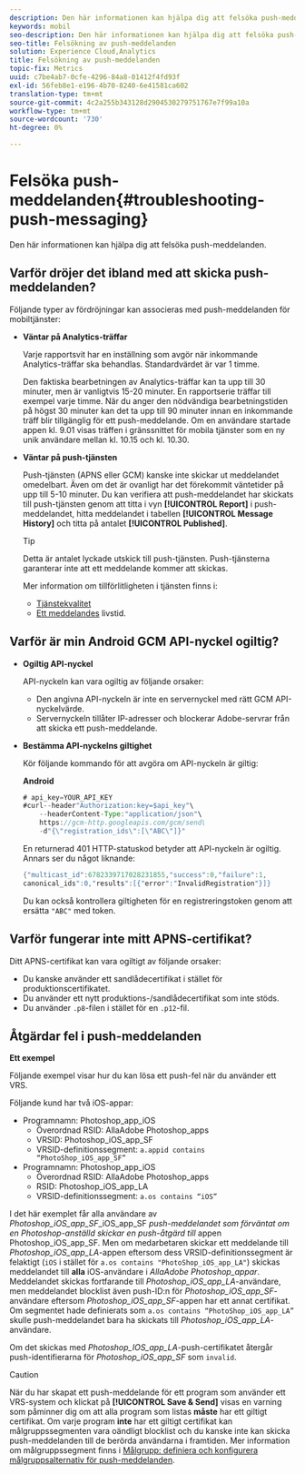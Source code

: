 ```yaml
---
description: Den här informationen kan hjälpa dig att felsöka push-meddelanden.
keywords: mobil
seo-description: Den här informationen kan hjälpa dig att felsöka push-meddelanden.
seo-title: Felsökning av push-meddelanden
solution: Experience Cloud,Analytics
title: Felsökning av push-meddelanden
topic-fix: Metrics
uuid: c7be4ab7-0cfe-4296-84a8-01412f4fd93f
exl-id: 56feb8e1-e196-4b70-8240-6e41581ca602
translation-type: tm+mt
source-git-commit: 4c2a255b343128d2904530279751767e7f99a10a
workflow-type: tm+mt
source-wordcount: '730'
ht-degree: 0%

---
```


# Felsöka push-meddelanden{#troubleshooting-push-messaging}

Den här informationen kan hjälpa dig att felsöka push-meddelanden.

## Varför dröjer det ibland med att skicka push-meddelanden?

Följande typer av fördröjningar kan associeras med push-meddelanden för mobiltjänster:

* **Väntar på Analytics-träffar**

   Varje rapportsvit har en inställning som avgör när inkommande Analytics-träffar ska behandlas. Standardvärdet är var 1 timme.

   Den faktiska bearbetningen av Analytics-träffar kan ta upp till 30 minuter, men är vanligtvis 15-20 minuter. En rapportserie träffar till exempel varje timme. När du anger den nödvändiga bearbetningstiden på högst 30 minuter kan det ta upp till 90 minuter innan en inkommande träff blir tillgänglig för ett push-meddelande. Om en användare startade appen kl. 9.01 visas träffen i gränssnittet för mobila tjänster som en ny unik användare mellan kl. 10.15 och kl. 10.30.

* **Väntar på push-tjänsten**

   Push-tjänsten (APNS eller GCM) kanske inte skickar ut meddelandet omedelbart. Även om det är ovanligt har det förekommit väntetider på upp till 5-10 minuter. Du kan verifiera att push-meddelandet har skickats till push-tjänsten genom att titta i vyn **[!UICONTROL Report]** i push-meddelandet, hitta meddelandet i tabellen **[!UICONTROL Message History]** och titta på antalet **[!UICONTROL Published]**.

   >[!TIP]
   >
   >Detta är antalet lyckade utskick till push-tjänsten. Push-tjänsterna garanterar inte att ett meddelande kommer att skickas.

   Mer information om tillförlitligheten i tjänsten finns i:

   * [Tjänstekvalitet](https://developer.apple.com/library/content/documentation/NetworkingInternet/Conceptual/RemoteNotificationsPG/APNSOverview.html#//apple_ref/doc/uid/TP40008194-CH8-SW5l)
   * [Ett meddelandes](https://developers.google.com/cloud-messaging/concept-options#lifetime) livstid.

## Varför är min Android GCM API-nyckel ogiltig?

* **Ogiltig API-nyckel**

   API-nyckeln kan vara ogiltig av följande orsaker:

   * Den angivna API-nyckeln är inte en servernyckel med rätt GCM API-nyckelvärde.
   * Servernyckeln tillåter IP-adresser och blockerar Adobe-servrar från att skicka ett push-meddelande.

* **Bestämma API-nyckelns giltighet**

   Kör följande kommando för att avgöra om API-nyckeln är giltig:

   **Android**

   ```java
   # api_key=YOUR_API_KEY
   #curl--header"Authorization:key=$api_key"\
       --headerContent-Type:"application/json"\ 
       https://gcm-http.googleapis.com/gcm/send\
       -d"{\"registration_ids\":[\"ABC\"]}"
   ```

   En returnerad 401 HTTP-statuskod betyder att API-nyckeln är ogiltig. Annars ser du något liknande:

   ```java
   {"multicast_id":6782339717028231855,"success":0,"failure":1,
   canonical_ids":0,"results":[{"error":"InvalidRegistration"}]}
   ```

   Du kan också kontrollera giltigheten för en registreringstoken genom att ersätta `"ABC"` med token.

## Varför fungerar inte mitt APNS-certifikat?

Ditt APNS-certifikat kan vara ogiltigt av följande orsaker:

* Du kanske använder ett sandlådecertifikat i stället för produktionscertifikatet.
* Du använder ett nytt produktions-/sandlådecertifikat som inte stöds.
* Du använder `.p8`-filen i stället för en `.p12`-fil.

## Åtgärdar fel i push-meddelanden

**Ett exempel**

Följande exempel visar hur du kan lösa ett push-fel när du använder ett VRS.

Följande kund har två iOS-appar:

* Programnamn: Photoshop_app_iOS
   * Överordnad RSID: AllaAdobe Photoshop_apps
   * VRSID: Photoshop_iOS_app_SF
   * VRSID-definitionssegment: `a.appid contains “PhotoShop_iOS_app_SF”`
* Programnamn: Photoshop_app_iOS
   * Överordnad RSID: AllaAdobe Photoshop_apps
   * RSID: Photoshop_iOS_app_LA
   * VRSID-definitionssegment: `a.os contains “iOS”`

I det här exemplet får alla användare av *Photoshop_iOS_app_SF*_iOS_app_SF *push-meddelandet som förväntat om en Photoshop-anställd skickar en push-åtgärd till* appen Photoshop_iOS_app_SF. Men om medarbetaren skickar ett meddelande till *Photoshop_iOS_app_LA*-appen eftersom dess VRSID-definitionssegment är felaktigt (`iOS` i stället för `a.os contains "PhotoShop_iOS_app_LA"`) skickas meddelandet till **alla** iOS-användare i *AllaAdobe Photoshop_appar*. Meddelandet skickas fortfarande till *Photoshop_iOS_app_LA*-användare, men meddelandet blocklist även push-ID:n för *Photoshop_iOS_app_SF*-användare eftersom *Photoshop_iOS_app_SF*-appen har ett annat certifikat. Om segmentet hade definierats som `a.os contains “PhotoShop_iOS_app_LA”` skulle push-meddelandet bara ha skickats till *Photoshop_iOS_app_LA*-användare.

Om det skickas med *Photoshop_IOS_app_LA*-push-certifikatet återgår push-identifierarna för *Photoshop_iOS_app_SF* som `invalid`.

>[!CAUTION]
>
>När du har skapat ett push-meddelande för ett program som använder ett VRS-system och klickat på **[!UICONTROL Save & Send]** visas en varning som påminner dig om att alla program som listas **måste** har ett giltigt certifikat. Om varje program **inte** har ett giltigt certifikat kan målgruppssegmenten vara oändligt blocklist och du kanske inte kan skicka push-meddelanden till de berörda användarna i framtiden. Mer information om målgruppssegment finns i [Målgrupp: definiera och konfigurera målgruppsalternativ för push-meddelanden](/help/using/in-app-messaging/t-create-push-message/c-audience-push-message.md).
